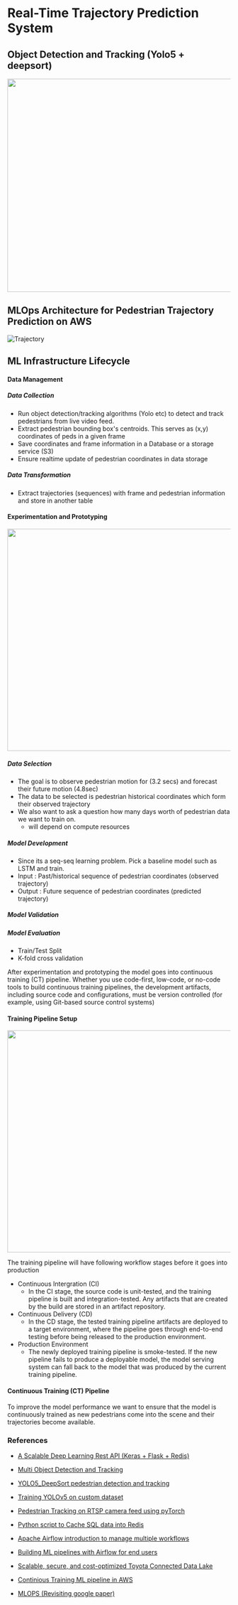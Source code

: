 # Real-Time Trajectory Prediction System

## Object Detection and Tracking (Yolo5 + deepsort)

<p align="center">
  <img width="560" height="480" src="https://github.com/arsalhuda24/Realtime-Trajectory-Prediction-AWS/blob/master/detection_yolo5_deepsort.gif">
</p>

## MLOps Architecture for Pedestrian Trajectory Prediction on AWS

![Trajectory](https://github.com/arsalhuda24/Realtime-Trajectory-Prediction-AWS/blob/master/MLOps.png)


## ML Infrastructure Lifecycle 

####	Data Management 

#####	Data Collection

- Run object detection/tracking algorithms (Yolo etc) to detect and track pedestrians from live video feed.
- Extract pedestrian bounding box's centroids. This serves as (x,y) coordinates of peds in a given frame
- Save coordinates and frame information in a Database or a storage service (S3) 
- Ensure realtime update of pedestrian coordinates in data storage 

#####	Data Transformation  

- Extract trajectories (sequences) with frame and pedestrian information and store in another table

#### Experimentation and Prototyping 

<!-- ![Trajectory](https://github.com/arsalhuda24/Realtime-Trajectory-Prediction-AWS/blob/master/ML-Dev.png) -->

<img src="https://github.com/arsalhuda24/Realtime-Trajectory-Prediction-AWS/blob/master/ML-Dev.png" width="950" height="500">


#####	Data Selection 

- The goal is to observe pedestrian motion for (3.2 secs) and forecast their future motion (4.8sec)
- The data to be selected is pedestrian historical coordinates which form their observed trajectory
- We also want to ask a question how many days worth of pedestrian data we want to train on.
  - will depend on compute resources 

##### Model Development 

- Since its a seq-seq learning problem. Pick a baseline model such as LSTM and train. 
- Input : Past/historical sequence of pedestrian coordinates (observed trajectory)
- Output : Future sequence of pedestrian coordinates (predicted trajectory)

##### Model Validation 



##### Model Evaluation 

- Train/Test Split 
- K-fold cross validation 

After experimentation and prototyping the model goes into continuous training (CT) pipeline. Whether you use code-first, low-code, or no-code tools to build continuous training pipelines, the development artifacts, including source code and configurations, must be version controlled (for example, using Git-based source control systems)

#### Training Pipeline Setup 

<img src="https://github.com/arsalhuda24/Realtime-Trajectory-Prediction-AWS/blob/master/CICD-Training-Pipeline.png" width="950" height="500">


The training pipeline will have following workflow stages before it goes into production 

- Continuous Intergration (CI)
  - In the CI stage, the source code is unit-tested, and the training pipeline is built and integration-tested. Any artifacts that are created by the build are stored in an artifact repository.
- Continuous Delivery (CD)
  - In the CD stage, the tested training pipeline artifacts are deployed to a target environment, where the pipeline goes through end-to-end testing before being released to the production environment. 
- Production Environment  
  - The newly deployed training pipeline is smoke-tested. If the new pipeline fails to produce a deployable model, the model serving system can fall back to the model that was produced by the current training pipeline.

#### Continuous Training (CT) Pipeline 

To improve the model performance we want to ensure that the model is continuously trained as new pedestrians come into the scene and their trajectories become available. 








### References 
- [A Scalable Deep Learning Rest API (Keras + Flask + Redis)](https://www.pyimagesearch.com/2018/01/29/scalable-keras-deep-learning-rest-api/)

- [Multi Object Detection and Tracking](https://github.com/cfotache/pytorch_objectdetecttrack)

- [YOLO5_DeepSort pedestrian detection and tracking](https://github.com/mikel-brostrom/Yolov5_DeepSort_Pytorch)

- [Training YOLOv5 on custom dataset](https://github.com/ultralytics/yolov5/wiki/Train-Custom-Data)


- [Pedestrian Tracking on RTSP camera feed using pyTorch](https://medium.com/natix-io/real-time-pedestrian-tracking-service-for-surveillance-cameras-using-pytorch-and-flask-6bc9810a4cb8)

- [Python script to Cache SQL data into Redis](https://clasense4.wordpress.com/2012/07/29/python-redis-how-to-cache-python-mysql-result-using-redis/)

- [Apache Airflow introduction to manage multiple workflows](https://www.youtube.com/watch?v=2v9AKewyUEo)

- [Building ML pipelines with Airflow for end users](https://medium.com/programming-soda/apache-airflow%E3%81%A7%E3%82%A8%E3%83%B3%E3%83%89%E3%83%A6%E3%83%BC%E3%82%B6%E3%83%BC%E3%81%AE%E3%81%9F%E3%82%81%E3%81%AE%E6%A9%9F%E6%A2%B0%E5%AD%A6%E7%BF%92%E3%83%91%E3%82%A4%E3%83%97%E3%83%A9%E3%82%A4%E3%83%B3%E3%82%92%E6%A7%8B%E7%AF%89%E3%81%99%E3%82%8B-part3-c37ec8820033) 

- [Scalable, secure, and cost-optimized Toyota Connected Data Lake](https://aws.amazon.com/blogs/big-data/enhancing-customer-safety-by-leveraging-the-scalable-secure-and-cost-optimized-toyota-connected-data-lake/)

- [Continious Training ML pipeline in AWS](https://github.com/dylan-tong-aws/aws-serverless-ml-pipeline) 

- [MLOPS (Revisiting google paper)](https://medium.com/slalom-data-analytics/mlops-part-1-assessing-machine-learning-maturity-88e9cb05eca9) 

